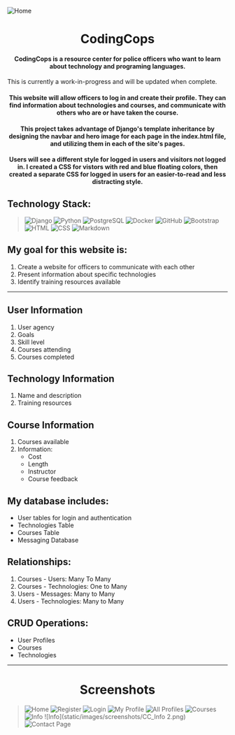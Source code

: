 ![Home](static/images/cc_logo.png)



<h1 align="center">CodingCops</h1>

<h4 align="center">
CodingCops is a resource center for police officers who want to learn about technology and programing languages.  </h4>
This is currently a work-in-progress and will be updated when complete.</h4>
<h4 align="center">
This website will allow officers to log in and create their profile.  They can find information about technologies and courses, and communicate with others who are or have taken the course. 
</h4>

<h4 align="center">
This project takes advantage of Django's template inheritance by designing the navbar and hero image for each page in the index.html file, and utilizing them in each of the site's pages.</h4>
<h4 align="center">
Users will see a different style for logged in users and visitors not logged in.  I created a CSS for vistors with red and blue floating colors, then created a separate CSS for logged in users for an easier-to-read and less distracting style.</h4>


## Technology Stack:


> ![Django](https://img.shields.io/badge/Django-092E20?style=for-the-badge&logo=django&logoColor=green)
![Python](https://img.shields.io/badge/Python-FFD43B?style=for-the-badge&logo=python&logoColor=blue)
![PostgreSQL](https://img.shields.io/badge/PostgreSQL-316192?style=for-the-badge&logo=postgresql&logoColor=white)
![Docker](https://img.shields.io/badge/Docker-2CA5E0?style=for-the-badge&logo=docker&logoColor=white)
![GitHub](https://img.shields.io/badge/GitHub-100000?style=for-the-badge&logo=github&logoColor=white)
![Bootstrap](https://img.shields.io/badge/Bootstrap-563D7C?style=for-the-badge&logo=bootstrap&logoColor=white)
![HTML](https://img.shields.io/badge/HTML5-E34F26?style=for-the-badge&logo=html5&logoColor=white)
![CSS](https://img.shields.io/badge/CSS3-1572B6?style=for-the-badge&logo=css3&logoColor=white)
![Markdown](https://img.shields.io/badge/Markdown-000000?style=for-the-badge&logo=markdown&logoColor=white)  

## My goal for this website is:
1. Create a website for officers to communicate with each other
2. Present information about specific technologies
3. Identify training resources available

___


## User Information
1. User agency
2. Goals
3. Skill level
4. Courses attending
5. Courses completed
            

##  Technology Information
1. Name and description
2. Training resources


##  Course Information
1. Courses available
2. Information:
    * Cost
    * Length
    * Instructor
    * Course feedback

## My database includes:
-   User tables for login and authentication
-   Technologies Table
-   Courses Table
-   Messaging Database  

## Relationships:
1. Courses - Users: Many To Many
2. Courses - Technologies: One to Many 
3. Users - Messages: Many to Many
4. Users - Technologies: Many to Many

## CRUD Operations:
- User Profiles 
- Courses
- Technologies

___


<!-- <h1 align="center">Links</h1>

* GitHub Local Version:  https://github.com/Tom-Stout325/flightplan-local.git

* GitHub AWS Version:  https://github.com/Tom-Stout325/flightplan-aws.git

* Docker Hub:  https://hub.docker.com/u/tomstout325  

___ -->

<!-- <h1 align="center">Instructions</h1> -->


<!-- 1. Create a PostgreSQL database:  
    - drones

2. A sample database is provided:
    - Flights-Drones.sql
    - Copy the SQL statments into PGAdmin and run

3. Create a virtual environment
    - python3 -m venv venv

4. Run virtual environment:
    - source venv/bin/activate

5. Install packages:    
    - pip install -r requirements.txt -->



<h1 align="center">Screenshots</h1>

> ![Home](static/images/screenshots/CC_Home.png)
![Register](static/images/screenshots/CC_Register.png)
![Login](static/images/screenshots/CC_Login.png)
![My Profile](static/images/screenshots/CC_MyProfile.png)
![All Profiles](static/images/screenshots/CC_AllProfiles.png)
![Courses](static/images/screenshots/CC_Courses.png)
![Info](static/images/screenshots/CC_Info.png)
![Info](static/images/screenshots/CC_Info 2.png)
![Contact Page](static/images/screenshots/CC_Contact.png)